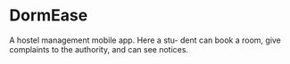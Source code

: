 # DormEase
A hostel management mobile app. Here a stu- dent can book a room, give complaints to the authority, and can see notices.
